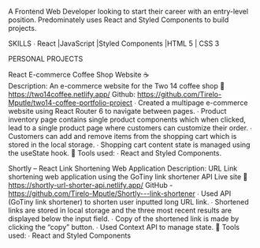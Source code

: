 A Frontend Web Developer looking to start their career with an entry-level position. Predominately uses  React and Styled Components to build projects. 

SKILLS 
∙ React |JavaScript |Styled Components |HTML 5 | CSS 3 

PERSONAL PROJECTS 

React E-commerce Coffee Shop Website ☕ <br>
Description: An e-commerce website for the Two 14 coffee shop 
🔗 https://two14coffee.netlify.app/ 
Github: https://github.com/Tirelo-Mputle/two14-coffee-portfolio-project 
∙ Created a multipage e-commerce website using React Router 6 to navigate between pages. ∙ Product inventory page contains single product components which when clicked, lead to a single  product page where customers can customize their order. 
∙ Customers can add and remove items from the shopping cart which is stored in the local storage. ∙ Shopping cart content state is managed using the useState hook. 
🧰 Tools used: 
∙ React and Styled Components. 

Shortly – React Link Shortening Web Application 
Description: URL Link shortening web application using the GoTiny link shortener API Live site 🔗 https://shortly-url-shorter-api.netlify.app/ 
GitHub - https://github.com/Tirelo-Mputle/Shortly---link-shortener 
∙ Used API (GoTiny link shortener) to shorten user inputted long URL link. 
∙ Shortened links are stored in local storage and the three most recent results are displayed below  the input field. 
∙ Copy of the shortened link is made by clicking the “copy” button. 
∙ Used Context API to manage state. 
🧰 Tools used: 
∙ React and Styled Components 

